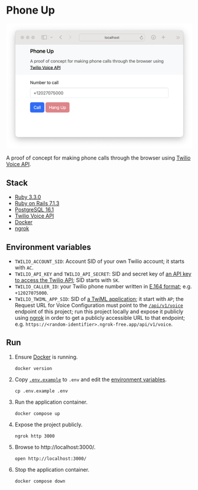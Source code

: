 # Phone Up

![SCREENSHOT.png](SCREENSHOT.png)

A proof of concept for making phone calls through the browser using [Twilio Voice API](https://www.twilio.com/docs/voice).

## Stack

- [Ruby 3.3.0](https://www.ruby-lang.org/en/news/2023/12/25/ruby-3-3-0-released/)
- [Ruby on Rails 7.1.3](https://rubyonrails.org/2024/1/16/Rails-7-1-3-has-been-released)
- [PostgreSQL 16.1](https://www.postgresql.org/docs/release/16.1/)
- [Twilio Voice API](https://www.twilio.com/docs/voice)
- [Docker](https://docs.docker.com/get-docker/)
- [ngrok](https://ngrok.com/docs/getting-started/)

## Environment variables

- `TWILIO_ACCOUNT_SID`: Account SID of your own Twilio account; it starts with `AC`.
- `TWILIO_API_KEY` and `TWILIO_API_SECRET`: SID and secret key of [an API key to access the Twilio API](https://www.twilio.com/docs/iam/api-keys/api-key); SID starts with `SK`.
- `TWILIO_CALLER_ID`: your Twilio phone number written in [E.164 format](https://www.twilio.com/docs/glossary/what-e164); e.g. `+12027075000`.
- `TWILIO_TWIML_APP_SID`: SID of [a TwiML application](https://support.twilio.com/hc/en-us/articles/223180928-How-Do-I-Create-a-TwiML-App); it start with `AP`; the Request URL for Voice Configuration must point to the [`/api/v1/voice`](app/controllers/api/v1/voices_controller.rb) endpoint of this project; run this project locally and expose it publicly using [ngrok](https://ngrok.com) in order to get a publicly accessible URL to that endpoint; e.g. `https://<random-identifier>.ngrok-free.app/api/v1/voice`. 

## Run

1. Ensure [Docker](https://docs.docker.com/get-docker/) is running.
   ```shell
   docker version
   ```
2. Copy [`.env.example`](.env.example) to `.env` and edit the [environment variables](#environment-variables).
   ```shell
   cp .env.example .env
   ```
3. Run the application container.
   ```shell
   docker compose up
   ```
4. Expose the project publicly.
   ```shell
   ngrok http 3000
   ```
5. Browse to http://localhost:3000/.
   ```shell
   open http://localhost:3000/
   ```
5. Stop the application container.
   ```shell
   docker compose down
   ```
